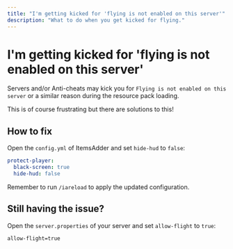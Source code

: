 ```yaml
---
title: "I'm getting kicked for 'flying is not enabled on this server'"
description: "What to do when you get kicked for flying."
---
```


# I'm getting kicked for 'flying is not enabled on this server'

Servers and/or Anti-cheats may kick you for `Flying is not enabled on this server` or a similar reason during the resource pack loading.

This is of course frustrating but there are solutions to this!

## How to fix

Open the `config.yml` of ItemsAdder and set `hide-hud` to `false`:

```yaml
protect-player:
  black-screen: true
  hide-hud: false
```

Remember to run `/iareload` to apply the updated configuration.

## Still having the issue?

Open the `server.properties` of your server and set `allow-flight` to `true`:

```properties
allow-flight=true
```